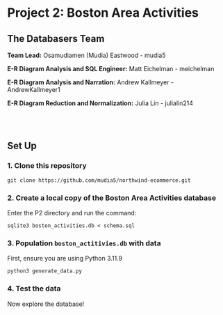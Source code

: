 # Project 2: Boston Area Activities

## The Databasers Team
**Team Lead:** Osamudiamen (Mudia) Eastwood - mudia5

**E-R Diagram Analysis and SQL Engineer:** Matt Eichelman - meichelman

**E-R Diagram Analysis and Narration:** Andrew Kallmeyer - AndrewKallmeyer1

**E-R Diagram Reduction and Normalization:** Julia Lin - julialin214

<br><br>






## Set Up

### 1. Clone this repository 

`git clone https://github.com/mudia5/northwind-ecommerce.git`

### 2. Create a local copy of the Boston Area Activities database

Enter the P2 directory and run the command:

`sqlite3 boston_activities.db < schema.sql`

### 3. Population `boston_actitivies.db` with data

First, ensure you are using Python 3.11.9

`python3 generate_data.py`

### 4. Test the data

Now explore the database!

